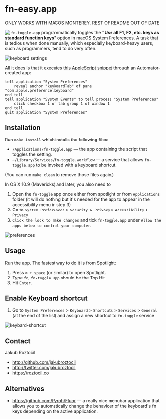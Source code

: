 # fn-easy.app

ONLY WORKS WITH MACOS MONTEREY. REST OF README OUT OF DATE

<img align="left" src="https://github.com/jakubroztocil/macos-fn-toggle/blob/master/Logo.png">

`fn-toggle.app` programmatically toggles the
**"Use all F1, F2, etc. keys as standard function keys"**
option in macOS System Preferences. A task that is tedious
when done manually, which especially keyboard-heavy users,
such as programmers, tend to do very often.

![keyboard settings](https://github.com/jakubroztocil/macos-fn-toggle/blob/master/Screenshots/keyboard-settings.png)

All it does is that it executes 
[this AppleScript snippet](http://apple.stackexchange.com/questions/59178#answer-60496)
through an Automator-created app:

```applescript
tell application "System Preferences"
	reveal anchor "keyboardTab" of pane "com.apple.preference.keyboard"
end tell
tell application "System Events" to tell process "System Preferences"
	click checkbox 1 of tab group 1 of window 1
end tell
quit application "System Preferences"
```


## Installation

Run `make install` which installs the following files:

* `/Applications/fn-toggle.app` — the app containing the script that toggles 
  the setting.
* `~/Library/Services/fn-toggle.workflow` — a service that allows 
  `fn-toggle.app` to be invoked with a keyboard shortcut.

(You can run `make clean` to remove those files again.)

In OS X 10.9 (Mavericks) and later, you also need to:

1. Open the `fn-toggle` app once either from spotlight or from `Applications` 
   folder (it will do nothing but it's needed for the app to appear in  the 
   accessibility menu in step 3)
2. Go to `System Preferences` > `Security & Privacy` > `Accessibility` > 
   `Privacy` 
3. `Click the lock to make changes` and tick `fn-toggle.app` under 
   `Allow the apps below to control your computer`.


![preferences](https://github.com/jakubroztocil/macos-fn-toggle/blob/master/Screenshots/privacy-settings.png)


## Usage

Run the app. The fastest way to do it is from Spotlight:

1. Press `⌘ + space` (or similar) to open Spotlight.
2. Type `fn`, `fn-toggle.app` should be the Top Hit.
3. Hit `Enter`.

## Enable Keyboard shortcut

1. Go to `System Preferences` > `Keyboard` > `Shortcuts` > `Services` > `General` 
   (at the end of the list) and assign a new shortcut to `fn-toggle` service


![keybard-shortcut](https://github.com/jakubroztocil/macos-fn-toggle/blob/master/Screenshots/keyboard-shortcut.png)


## Contact

Jakub Roztočil

* http://github.com/jakubroztocil
* http://twitter.com/jakubroztocil
* https://roztocil.co


## Alternatives

* https://github.com/Pyroh/Fluor — a really nice menubar application that allows you to automatically change the behaviour of the keyboard's fn keys depending on the active application.

